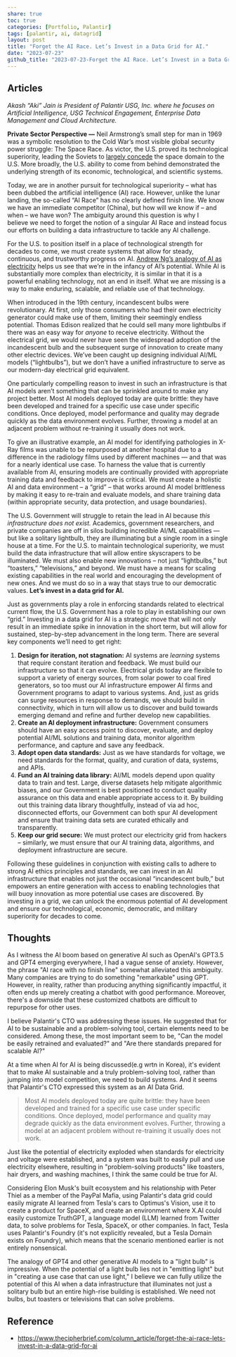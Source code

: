 ```yaml
---  
share: true  
toc: true  
categories: [Portfolio, Palantir]  
tags: [palantir, ai, datagrid]  
layout: post  
title: "Forget the AI Race. Let’s Invest in a Data Grid for AI."  
date: "2023-07-23"  
github_title: "2023-07-23-Forget the AI Race. Let’s Invest in a Data Grid for AI."  
---  
```

  
## Articles  
  
_Akash “Aki” Jain is President of Palantir USG, Inc. where he focuses on Artificial Intelligence, USG Technical Engagement, Enterprise Data Management and Cloud Architecture._  
  
**Private Sector Perspective —** Neil Armstrong’s small step for man in 1969 was a symbolic resolution to the Cold War’s most visible global security power struggle: The Space Race. As victor, the U.S. proved its technological superiority, leading the Soviets to [largely concede](https://www.nasa.gov/50th/50th_magazine/coldWarCoOp.html) the space domain to the U.S. More broadly, the U.S. ability to come from behind demonstrated the underlying strength of its economic, technological, and scientific systems.  
  
Today, we are in another pursuit for technological superiority – what has been dubbed the artificial intelligence (AI) race. However, unlike the lunar landing, the so-called “AI Race” has no clearly defined finish line. We know we have an immediate competitor (China), but how will we know if – and when – we have won? The ambiguity around this question is why I believe we need to forget the notion of a singular AI Race and instead focus our efforts on building a data infrastructure to tackle any AI challenge.  
  
For the U.S. to position itself in a place of technological strength for decades to come, we must create systems that allow for steady, continuous, and trustworthy progress on AI. [Andrew Ng’s analogy of AI as electricity](https://www.gsb.stanford.edu/insights/andrew-ng-why-ai-new-electricity) helps us see that we’re in the infancy of AI’s potential. While AI is substantially more complex than electricity, it is similar in that it is a powerful enabling technology, not an end in itself. What we are missing is a way to make enduring, scalable, and reliable use of that technology.  
  
When introduced in the 19th century, incandescent bulbs were revolutionary. At first, only those consumers who had their own electricity generator could make use of them, limiting their seemingly endless potential. Thomas Edison realized that he could sell many more lightbulbs if there was an easy way for _anyone_ to receive electricity. Without the electrical grid, we would never have seen the widespread adoption of the incandescent bulb and the subsequent surge of innovation to create many other electric devices. We’ve been caught up designing individual AI/ML models (“lightbulbs”), but we don’t have a unified infrastructure to serve as our modern-day electrical grid equivalent.  
  
One particularly compelling reason to invest in such an infrastructure is that AI models aren’t something that can be sprinkled around to make any project better. Most AI models deployed today are quite brittle: they have been developed and trained for a specific use case under specific conditions. Once deployed, model performance and quality may degrade quickly as the data environment evolves. Further, throwing a model at an adjacent problem without re-training it usually does not work.  
  
To give an illustrative example, an AI model for identifying pathologies in X-Ray films was unable to be repurposed at another hospital due to a difference in the radiology films used by different machines — and that was for a nearly identical use case. To harness the value that is currently available from AI, ensuring models are continually provided with appropriate training data and feedback to improve is critical. We must create a holistic AI and data environment – a “grid” – that works around AI model brittleness by making it easy to re-train and evaluate models, and share training data (within appropriate security, data protection, and usage boundaries).  
  
The U.S. Government will struggle to retain the lead in AI because _this infrastructure does not exist._ Academics, government researchers, and private companies are off in silos building incredible AI/ML capabilities — but like a solitary lightbulb, they are illuminating but a single room in a single house at a time. For the U.S. to maintain technological superiority, we must build the data infrastructure that will allow entire skyscrapers to be illuminated. We must also enable new innovations – not just “lightbulbs,” but “toasters,” “televisions,” and beyond. We must have a means for scaling existing capabilities in the real world and encouraging the development of new ones. And we must do so in a way that stays true to our democratic values. **Let’s invest in a data grid for AI.**   
  
Just as governments play a role in enforcing standards related to electrical current flow, the U.S. Government has a role to play in establishing our own “grid.” Investing in a data grid for AI is a strategic move that will not only result in an immediate spike in innovation in the short term, but will allow for sustained, step-by-step advancement in the long term. There are several key components we’ll need to get right:  
  
1. **Design for iteration, not stagnation:** AI systems are _learning_ systems that require constant iteration and feedback. We must build our infrastructure so that it can evolve. Electrical grids today are flexible to support a variety of energy sources, from solar power to coal fired generators, so too must our AI infrastructure empower AI firms and Government programs to adapt to various systems. And, just as grids can surge resources in response to demands, we should build in connectivity, which in turn will allow us to discover and build towards emerging demand and refine and further develop new capabilities.  
2. **Create an AI deployment infrastructure:** Government consumers should have an easy access point to discover, evaluate, and deploy potential AI/ML solutions and training data, monitor algorithm performance, and capture and save any feedback.  
3. **Adopt open data standards:** Just as we have standards for voltage, we need standards for the format, quality, and curation of data, systems, and APIs.  
4. **Fund an AI training data library:** AI/ML models depend upon quality data to train and test. Large, diverse datasets help mitigate algorithmic biases, and our Government is best positioned to conduct quality assurance on this data and enable appropriate access to it. By building out this training data library thoughtfully, instead of via ad hoc, disconnected efforts, our Government can both spur AI development and ensure that training data sets are curated ethically and transparently.  
5. **Keep our grid secure:** We must protect our electricity grid from hackers – similarly, we must ensure that our AI training data, algorithms, and deployment infrastructure are secure.  
  
Following these guidelines in conjunction with existing calls to adhere to strong AI ethics principles and standards, we can invest in an AI infrastructure that enables not just the occasional “incandescent bulb,” but empowers an entire generation with access to enabling technologies that will buoy innovation as more potential use cases are discovered. By investing in a grid, we can unlock the enormous potential of AI development and ensure our technological, economic, democratic, and military superiority for decades to come.  
  
  
## Thoughts  
  
As I witness the AI boom based on generative AI such as OpenAI's GPT3.5 and GPT4 emerging everywhere, I had a vague sense of anxiety. However, the phrase "AI race with no finish line" somewhat alleviated this ambiguity. Many companies are trying to do something "remarkable" using GPT. However, in reality, rather than producing anything significantly impactful, it often ends up merely creating a chatbot with good performance. Moreover, there's a downside that these customized chatbots are difficult to repurpose for other uses.  
  
I believe Palantir's CTO was addressing these issues. He suggested that for AI to be sustainable and a problem-solving tool, certain elements need to be considered. Among these, the most important seem to be, "Can the model be easily retrained and evaluated?" and "Are there standards prepared for scalable AI?"  
  
At a time when AI for AI is being discussed(e.g wrtn in Korea), it's evident that to make AI sustainable and a truly problem-solving tool, rather than jumping into model competition, we need to build systems. And it seems that Palantir's CTO expressed this system as an AI Data Grid.  
  
> Most AI models deployed today are quite brittle: they have been developed and trained for a specific use case under specific conditions. Once deployed, model performance and quality may degrade quickly as the data environment evolves. Further, throwing a model at an adjacent problem without re-training it usually does not work.  
  
Just like the potential of electricity exploded when standards for electricity and voltage were established, and a system was built to easily pull and use electricity elsewhere, resulting in "problem-solving products" like toasters, hair dryers, and washing machines, I think the same could be true for AI.  
  
Considering Elon Musk's built ecosystem and his relationship with Peter Thiel as a member of the PayPal Mafia, using Palantir's data grid could easily migrate AI learned from Tesla's cars to Optimus's Vision, use it to create a product for SpaceX, and create an environment where X.AI could easily customize TruthGPT, a language model (LLM) learned from Twitter data, to solve problems for Tesla, SpaceX, or other companies. In fact, Tesla uses Palantir's Foundry (it's not explicitly revealed, but a Tesla Domain exists on Foundry), which means that the scenario mentioned earlier is not entirely nonsensical.  
  
The analogy of GPT4 and other generative AI models to a "light bulb" is impressive. When the potential of a light bulb lies not in "emitting light" but in "creating a use case that can use light," I believe we can fully utilize the potential of this AI when a data infrastructure that illuminates not just a solitary bulb but an entire high-rise building is established. We need not bulbs, but toasters or televisions that can solve problems.  
  
## Reference  
  
- https://www.thecipherbrief.com/column_article/forget-the-ai-race-lets-invest-in-a-data-grid-for-ai  
